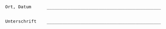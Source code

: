 <pre>


Ort, Datum      __________________________________________________


Unterschrift    __________________________________________________


</pre>
